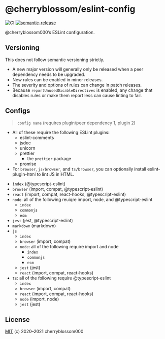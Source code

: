# @cherryblossom/eslint-config

![CI](https://github.com/cherryblossom000/eslint-config/workflows/CI/badge.svg) [![semantic-release](https://img.shields.io/badge/%20%20%F0%9F%93%A6%F0%9F%9A%80-semantic--release-e10079.svg)](https://github.com/semantic-release/semantic-release)

@cherryblossom000’s ESLint configuration.

## Versioning

This does not follow semantic versioning strictly.

- A new major version will generally only be released when a peer dependency
  needs to be upgraded.
- New rules can be enabled in minor releases.
- The severity and options of rules can change in patch releases.
- Because `reportUnusedDisableDirectives` is enabled, any change that disables
  rules or make them report less can cause linting to fail.

## Configs

> `config name` (requires plugin/peer dependency 1, plugin 2)

- All of these require the following ESLint plugins:
  - eslint-comments
  - jsdoc
  - unicorn
  - prettier
    - the `prettier` package
  - promise
- For `browser`, `js/browser`, and `ts/browser`, you can optionally install eslint-plugin-html to lint JS in HTML.

<!-- -->

- `index` (@typescript-eslint)
- `browser` (import, compat, @typescript-eslint)
- `react` (import, compat, react-hooks, @typescript-eslint)
- `node`: all of the following reuiqre import, node, and @typescript-eslint
  - `index`
  - `commonjs`
  - `esm`
- `jest` (jest, @typescript-eslint)
- `markdown` (markdown)
- `js`
  - `index`
  - `browser` (import, compat)
  - `node`: all of the following require import and node
    - `index`
    - `commonjs`
    - `esm`
  - `jest` (jest)
  - `react` (import, compat, react-hooks)
- `ts`: all of the following require @typescript-eslint
  - `index`
  - `browser` (import, compat)
  - `react` (import, compat, react-hooks)
  - `node` (import, node)
  - `jest` (jest)

## License

[MIT](LICENSE) (c) 2020–2021 cherryblossom000
